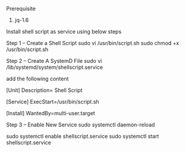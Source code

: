 Prerequisite
1) jq-1.6

Install shell script as service using below steps

Step 1 – Create a Shell Script
sudo vi /usr/bin/script.sh 
sudo chmod +x /usr/bin/script.sh 

Step 2 – Create A SystemD File
sudo vi /lib/systemd/system/shellscript.service

add the following content 

[Unit]
Description= Shell Script

[Service]
ExecStart=/usr/bin/script.sh

[Install]
WantedBy=multi-user.target

Step 3 – Enable New Service
sudo systemctl daemon-reload 

sudo systemctl enable shellscript.service 
sudo systemctl start shellscript.service 
